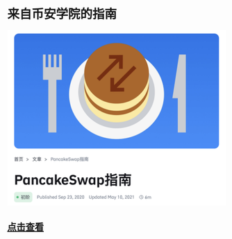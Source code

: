 # 来自币安学院的指南

![](../.gitbook/assets/pcs-guide-binance.png)

## [点击查看](https://academy.binance.com/zh/articles/a-guide-to-pancakeswap)
